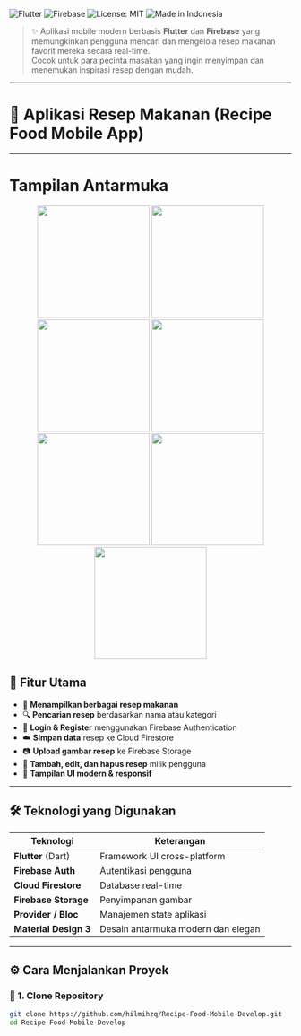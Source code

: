![Flutter](https://img.shields.io/badge/Flutter-Framework-blue?logo=flutter)
![Firebase](https://img.shields.io/badge/Firebase-Backend-orange?logo=firebase)
![License: MIT](https://img.shields.io/badge/License-MIT-green.svg)
![Made in Indonesia](https://img.shields.io/badge/Made%20in-Indonesia-red)

> ✨ Aplikasi mobile modern berbasis **Flutter** dan **Firebase** yang memungkinkan pengguna mencari dan mengelola resep makanan favorit mereka secara real-time.  
> Cocok untuk para pecinta masakan yang ingin menyimpan dan menemukan inspirasi resep dengan mudah.

---

# 🍲 Aplikasi Resep Makanan (Recipe Food Mobile App)

---
# Tampilan Antarmuka
<p align="center"> <img src="https://github.com/user-attachments/assets/e271f2e3-aa80-4824-9982-8b3b5dea2e69" width="200"/> <img src="https://github.com/user-attachments/assets/13b4581d-e6cd-4c81-85c8-caf750484adf" width="200"/> <img src="https://github.com/user-attachments/assets/c4871cfc-5989-4cfe-903e-3a27e8c954b0" width="200"/> <img src="https://github.com/user-attachments/assets/36cfd231-273e-4327-b515-64520cbea3e4" width="200"/> <img src="https://github.com/user-attachments/assets/e77f7dc2-303a-4a18-9381-7468b460d252" width="200"/> <img src="https://github.com/user-attachments/assets/a5a450ab-1868-4bc3-b3fc-00bf59df0e62" width="200"/> <img src="https://github.com/user-attachments/assets/e34f31a5-b69d-4c0d-904c-fbcafd01da52" width="200"/> </p>

## 🚀 Fitur Utama

- 🍛 **Menampilkan berbagai resep makanan**
- 🔍 **Pencarian resep** berdasarkan nama atau kategori
- 🔐 **Login & Register** menggunakan Firebase Authentication
- ☁️ **Simpan data** resep ke Cloud Firestore
- 📷 **Upload gambar resep** ke Firebase Storage
- 📝 **Tambah, edit, dan hapus resep** milik pengguna
- 📱 **Tampilan UI modern & responsif**

---

## 🛠️ Teknologi yang Digunakan

| Teknologi            | Keterangan                           |
|----------------------|---------------------------------------|
| **Flutter** (Dart)   | Framework UI cross-platform           |
| **Firebase Auth**    | Autentikasi pengguna                  |
| **Cloud Firestore**  | Database real-time                    |
| **Firebase Storage** | Penyimpanan gambar                    |
| **Provider / Bloc**  | Manajemen state aplikasi              |
| **Material Design 3**| Desain antarmuka modern dan elegan    |

---

## ⚙️ Cara Menjalankan Proyek

### 🔧 1. Clone Repository
```bash
git clone https://github.com/hilmihzq/Recipe-Food-Mobile-Develop.git
cd Recipe-Food-Mobile-Develop

